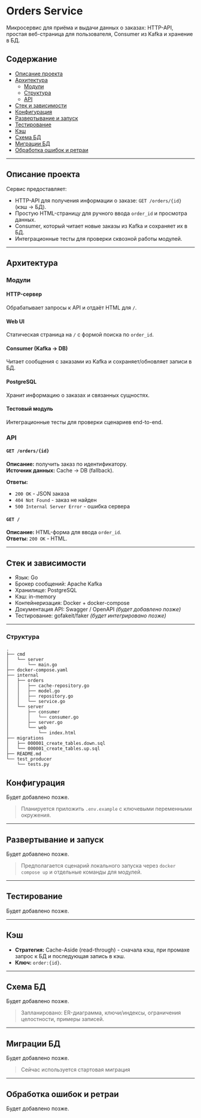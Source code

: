 # Orders Service

Микросервис для приёма и выдачи данных о заказах: HTTP-API, простая веб-страница для пользователя, Consumer из Kafka и хранение в БД.

## Содержание
- [Описание проекта](#описание-проекта)
- [Архитектура](#архитектура)
  - [Модули](#модули)
  - [Структура](#структура)
  - [API](#api)
- [Стек и зависимости](#стек-и-зависимости)
- [Конфигурация](#конфигурация)
- [Развертывание и запуск](#развертывание-и-запуск)
- [Тестирование](#тестирование)
- [Кэш](#кэш)
- [Схема БД](#схема-бд)
- [Миграции БД](#миграции-бд)
- [Обработка ошибок и ретраи](#обработка-ошибок-и-ретраи)

---

## Описание проекта

Сервис предоставляет:
- HTTP-API для получения информации о заказе: `GET /orders/{id}` (кэш -> БД).
- Простую HTML-страницу для ручного ввода `order_id` и просмотра данных.
- Consumer, который читает новые заказы из Kafka и сохраняет их в БД.
- Интеграционные тесты для проверки сквозной работы модулей.

---

## Архитектура

### Модули

#### HTTP-сервер
Обрабатывает запросы к API и отдаёт HTML для `/`.

#### Web UI
Статическая страница на `/` с формой поиска по `order_id`.

#### Consumer (Kafka -> DB)
Читает сообщения с заказами из Kafka и сохраняет/обновляет записи в БД.

#### PostgreSQL
Хранит информацию о заказах и связанных сущностях.

#### Тестовый модуль
Интеграционные тесты для проверки сценариев end-to-end.

### API

#### `GET /orders/{id}`
**Описание:** получить заказ по идентификатору.  
**Источник данных:** Cache -> DB (fallback).

**Ответы:**
- `200 OK` - JSON заказа
- `404 Not Found` - заказ не найден
- `500 Internal Server Error` - ошибка сервера

#### `GET /`
**Описание:** HTML-форма для ввода `order_id`.  
**Ответы:** `200 OK` - HTML.

---

## Стек и зависимости
- Язык: Go
- Брокер сообщений: Apache Kafka
- Хранилище: PostgreSQL
- Кэш: in-memory
- Контейнеризация: Docker + docker-compose
- Документация API: Swagger / OpenAPI *(будет добавлено позже)*
- Тестирование: gofakeit/faker *(будет интегрировано позже)*

---

### Структура
```
.
├── cmd
│   └── server
│       └── main.go
├── docker-compose.yaml
├── internal
│   ├── orders
│   │   ├── cache-repository.go
│   │   ├── model.go
│   │   ├── repository.go
│   │   └── service.go
│   └── server
│       ├── consumer
│       │   └── consumer.go
│       ├── server.go
│       └── web
│           └── index.html
├── migrations
│   ├── 000001_create_tables.down.sql
│   └── 000001_create_tables.up.sql
├── README.md
└── test_producer
    └── tests.py
```


## Конфигурация
Будет добавлено позже.

> Планируется приложить `.env.example` с ключевыми переменными окружения.

---

## Развертывание и запуск
Будет добавлено позже.

> Предполагается сценарий локального запуска через `docker compose up` и отдельные команды для модулей.

---

## Тестирование
Будет добавлено позже.

---

## Кэш
- **Стратегия:** Cache-Aside (read-through) - сначала кэш, при промахе запрос к БД и последующая запись в кэш.  
- **Ключ:** `order:{id}`.

---

## Схема БД
Будет добавлено позже.

> Запланировано: ER-диаграмма, ключи/индексы, ограничения целостности, примеры записей.

---

## Миграции БД
Будет добавлено позже.

> Сейчас используется стартовая миграция
---

## Обработка ошибок и ретраи
Будет добавлено позже.